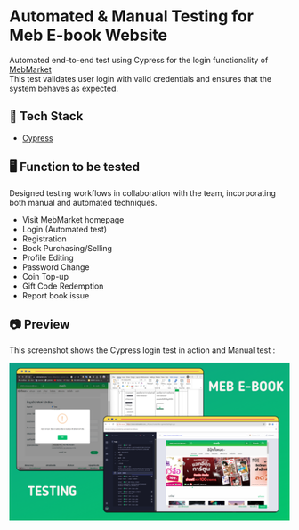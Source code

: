 # Automated & Manual Testing for Meb E-book Website

Automated end-to-end test using Cypress for the login functionality of [MebMarket](https://www.mebmarket.com/)  
This test validates user login with valid credentials and ensures that the system behaves as expected.



## 🔧 Tech Stack

- [Cypress](https://www.cypress.io/)

## 🖥️ Function to be tested 
Designed testing workflows in collaboration with the team, incorporating both manual and automated techniques.

- Visit MebMarket homepage
- Login (Automated test)
- Registration
- Book Purchasing/Selling
- Profile Editing
- Password Change
- Coin Top-up
- Gift Code Redemption
- Report book issue
  
## 📷 Preview

This screenshot shows the Cypress login test in action and Manual test :

![Cypress Login Test](assets/cypress-login.png)
